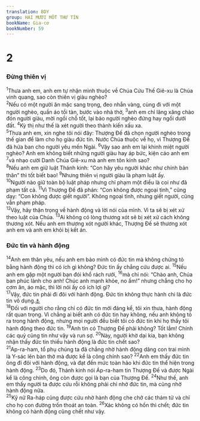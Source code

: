```yaml
---
translation: BDY
group: HAI MƯƠI MỐT THƯ TÍN
bookName: Gia-cơ 
bookNumber: 59
---
```


<div class="title"><h1>2</h1><h3>Đừng thiên vị</h3></div>
<span class="verse gia_2_1"><sup>1</sup>Thưa anh em, anh em tự nhận mình thuộc về Chúa Cứu Thế Giê-xu là Chúa vinh quang, sao còn thiên vị giàu nghèo?<br/></span>
<span class="verse gia_2_2"><sup>2</sup>Nếu có một người ăn mặc sang trọng, đeo nhẫn vàng, cùng đi với một người nghèo, quần áo tồi tàn, bước vào nhà thờ, </span>
<span class="verse gia_2_3"><sup>3</sup>anh em chỉ lăng xăng chào đón người giàu, mời ngồi chỗ tốt, lại bảo người nghèo đứng hay ngồi dưới đất. </span>
<span class="verse gia_2_4"><sup>4</sup>Kỳ thị như thế là xét người theo thành kiến xấu xa.<br/></span>
<span class="verse gia_2_5"><sup>5</sup>Thưa anh em, xin nghe tôi nói đây: Thượng Đế đã chọn người nghèo trong thế gian để làm cho họ giàu đức tin. Nước Chúa thuộc về họ, vì Thượng Đế đã hứa ban cho người yêu mến Ngài. </span>
<span class="verse gia_2_6"><sup>6</sup>Vậy sao anh em lại khinh miệt người nghèo? Anh em không biết những người giàu hay áp bức, kiện cáo anh em </span>
<span class="verse gia_2_7"><sup>7</sup>và nhạo cười Danh Chúa Giê-xu mà anh em tôn kính sao?<br/></span>
<span class="verse gia_2_8"><sup>8</sup>Nếu anh em giữ luật Thánh kinh: “Con hãy yêu người khác như chính bản thân” thì tốt biết bao! </span>
<span class="verse gia_2_9"><sup>9</sup>Nhưng thiên vị người giàu là phạm luật ấy.<br/></span>
<span class="verse gia_2_10"><sup>10</sup>Người nào giữ toàn bộ luật pháp nhưng chỉ phạm một điều là coi như đã phạm tất cả. </span>
<span class="verse gia_2_11"><sup>11</sup>Vì Thượng Đế đã phán: “Con không được ngoại tình,” cũng dạy: “Con không được giết người”. Không ngoại tình, nhưng giết người, cũng vẫn phạm pháp.<br/></span>
<span class="verse gia_2_12"><sup>12</sup>Vậy, hãy thận trọng về hành động và lời nói của mình. Vì ta sẽ bị xét xử theo luật của Chúa. </span>
<span class="verse gia_2_13"><sup>13</sup>Ai không có lòng thương xót sẽ bị xét xử cách không thương xót. Nếu anh em thương xót người khác, Thượng Đế sẽ thương xót anh em và anh em khỏi bị kết án.</span>
<div class="title"><h3>Đức tin và hành động</h3></div>
<span class="verse gia_2_14"><sup>14</sup>Anh em thân yêu, nếu anh em bảo mình có đức tin mà không chứng tỏ bằng hành động thì có ích gì không? Đức tin ấy chẳng cứu được ai. </span>
<span class="verse gia_2_15"><sup>15</sup>Nếu anh em gặp một người bạn đói khổ rách rưới, </span>
<span class="verse gia_2_16"><sup>16</sup>mà chỉ nói: “Chào anh, Chúa ban phúc lành cho anh! Chúc anh mạnh khỏe, no ấm!” nhưng chẳng cho họ cơm ăn, áo mặc, thì lời nói ấy có ích lợi gì?<br/></span>
<span class="verse gia_2_17"><sup>17</sup>Vậy, đức tin phải đi đôi với hành động. Đức tin không thực hành chi là đức tin vô dụng.<a href="#" data-toggle="tooltip" data-placement="bottom" title="Nt tự nó chết">⚓</a><br/></span>
<span class="verse gia_2_18"><sup>18</sup>Đối với người cho rằng chỉ có đức tin mới đáng kể, tôi xin thưa, hành động rất quan trọng. Vì chẳng ai biết anh có đức  tin hay không, nếu anh không tỏ ra trong hành động, nhưng mọi người đều biết tôi có đức tin khi họ thấy tôi hành động theo đức tin. </span>
<span class="verse gia_2_19"><sup>19</sup>Anh tin có Thượng Đế phải không? Tốt lắm! Chính các quỷ cũng tin như vậy và run sợ. </span>
<span class="verse gia_2_20"><sup>20</sup>Này, người khờ dại kia, bạn không nhận thấy đức tin thiếu hành động là đức tin chết sao?<br/></span>
<span class="verse gia_2_21"><sup>21</sup>Ap-ra-ham, tổ phụ chúng ta đã chẳng nhờ hành động dâng con trai mình là Y-sác lên bàn thờ mà được kể là công chính sao? </span>
<span class="verse gia_2_22"><sup>22</sup>Anh em thấy đức tin ông đi đôi với hành động, và đạt đến mức toàn hảo khi đức tin thể hiện trong hành động. </span>
<span class="verse gia_2_23"><sup>23</sup>Do đó, Thánh kinh nói Áp-ra-ham tin Thượng Đế và được Ngài kể là công chính, ông còn được gọi là bạn của Thượng Đế. </span>
<span class="verse gia_2_24"><sup>24</sup>Như thế, anh em thấy người ta được cứu rỗi không phải chỉ nhờ đức tin, mà cũng nhờ hành động nữa.<br/></span>
<span class="verse gia_2_25"><sup>25</sup>Kỹ nữ Ra-háp cũng được cứu nhờ hành động che chở các thám tử và chỉ cho họ con đường trốn thoát an toàn. </span>
<span class="verse gia_2_26"><sup>26</sup>Xác không có hồn thì chết; đức tin không có hành động cũng chết như vậy.</span>
